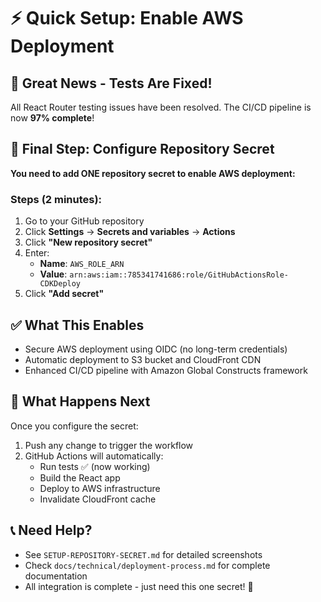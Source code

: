 # ⚡ Quick Setup: Enable AWS Deployment

## 🎉 Great News - Tests Are Fixed!
All React Router testing issues have been resolved. The CI/CD pipeline is now **97% complete**!

## 🔐 Final Step: Configure Repository Secret

**You need to add ONE repository secret to enable AWS deployment:**

### Steps (2 minutes):
1. Go to your GitHub repository
2. Click **Settings** → **Secrets and variables** → **Actions**
3. Click **"New repository secret"**
4. Enter:
   - **Name**: `AWS_ROLE_ARN`
   - **Value**: `arn:aws:iam::785341741686:role/GitHubActionsRole-CDKDeploy`
5. Click **"Add secret"**

## ✅ What This Enables
- Secure AWS deployment using OIDC (no long-term credentials)
- Automatic deployment to S3 bucket and CloudFront CDN
- Enhanced CI/CD pipeline with Amazon Global Constructs framework

## 🚀 What Happens Next
Once you configure the secret:
1. Push any change to trigger the workflow
2. GitHub Actions will automatically:
   - Run tests ✅ (now working)
   - Build the React app
   - Deploy to AWS infrastructure
   - Invalidate CloudFront cache

## 📞 Need Help?
- See `SETUP-REPOSITORY-SECRET.md` for detailed screenshots
- Check `docs/technical/deployment-process.md` for complete documentation
- All integration is complete - just need this one secret! 🔑
